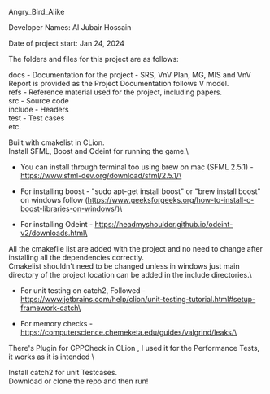 Angry_Bird_Alike 

Developer Names: Al Jubair Hossain

Date of project start: Jan 24, 2024

The folders and files for this project are as follows:

docs - Documentation for the project - SRS, VnV Plan, MG, MIS and VnV Report is provided as the Project Documentation follows V model.\
refs - Reference material used for the project, including papers. \
src - Source code \
include - Headers \
test - Test cases \
etc. 

Built with cmakelist in CLion.\
Install SFML, Boost and Odeint for running the game.\

- You can install through terminal too using brew on mac (SFML 2.5.1) - https://www.sfml-dev.org/download/sfml/2.5.1/\
- For installing boost - "sudo apt-get install boost" or "brew install boost" on windows follow (https://www.geeksforgeeks.org/how-to-install-c-boost-libraries-on-windows/)\

- For installing Odeint - https://headmyshoulder.github.io/odeint-v2/downloads.html\

All the cmakefile list are added with the project and no need to change after installing all the dependencies correctly.\
Cmakelist shouldn't need to be changed unless in windows just main directory of the project location can be added in the include directories.\

- For unit testing on catch2, Followed - https://www.jetbrains.com/help/clion/unit-testing-tutorial.html#setup-framework-catch\

- For memory checks - https://computerscience.chemeketa.edu/guides/valgrind/leaks/\

There's  Plugin for CPPCheck in CLion , I used it for the Performance Tests, it works as it is intended \

Install catch2 for unit Testcases.\
Download or clone the repo and then run!
